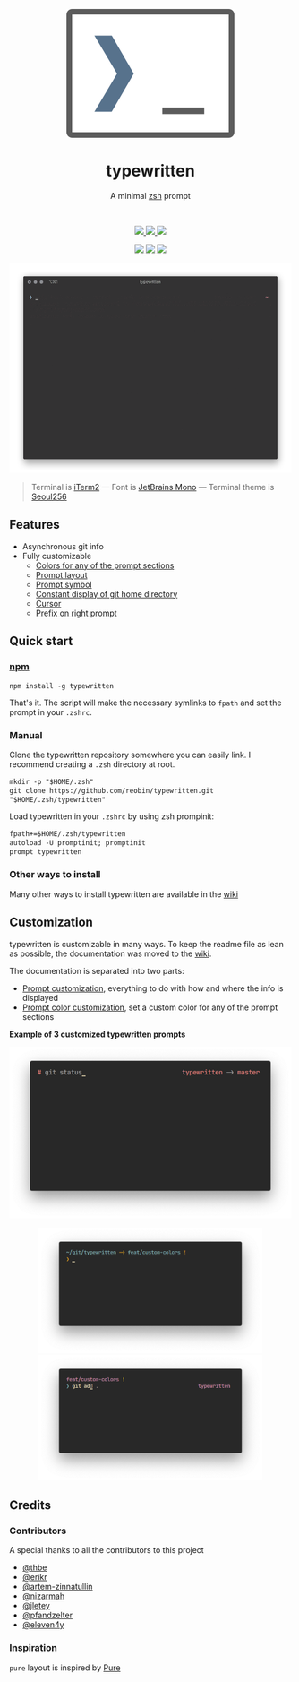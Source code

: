 <p align="center">
  <img src="media/logo.svg" alt="typewritten" />
</p>

<h1 align="center">typewritten</h1>

<p align="center">A minimal <a href="https://www.zsh.org/">zsh</a> prompt</p>

<br />

<p align="center">
  <a href="https://github.com/reobin/typewritten/blob/master/LICENSE">
    <img src="https://img.shields.io/github/license/reobin/typewritten?style=flat-square" />
  </a>
  <a href="https://github.com/reobin/typewritten/releases">
    <img src="https://img.shields.io/github/v/release/reobin/typewritten?style=flat-square" />
  </a>
  <a href="https://npmjs.com/package/typewritten">
    <img src="https://img.shields.io/npm/dm/typewritten?style=flat-square&logo=npm" />
  </a>
</p>
<p align="center">
  <a href="https://github.com/reobin/typewritten/stargazers">
    <img src="https://img.shields.io/github/stars/reobin/typewritten?style=flat-square&logo=github" />
  </a>
  <a href="https://github.com/reobin/typewritten/network/members">
    <img src="https://img.shields.io/github/forks/reobin/typewritten?style=flat-square&logo=github" />
  </a>
  <a href="https://github.com/reobin/typewritten/graphs/contributors">
    <img src="https://img.shields.io/github/contributors/reobin/typewritten?style=flat-square&logo=github" />
  </a>
</p>

<p align="center">
  <img src="media/typewritten.gif?raw=true" alt="typewritten zsh prompt demo" />
</p>

> Terminal is [iTerm2](https://iterm2.com/) — Font is [JetBrains Mono](https://www.jetbrains.com/lp/mono/) — Terminal theme is [Seoul256](https://github.com/junegunn/seoul256.vim)

## Features

- Asynchronous git info
- Fully customizable
  - [Colors for any of the prompt sections](https://github.com/reobin/typewritten/wiki/Prompt-color-customization)
  - [Prompt layout](https://github.com/reobin/typewritten/wiki/Prompt-customization#typewritten_prompt_layout)
  - [Prompt symbol](https://github.com/reobin/typewritten/wiki/Prompt-customization#typewritten_symbol)
  - [Constant display of git home directory](https://github.com/reobin/typewritten/wiki/Prompt-customization#typewritten_git_relative_path)
  - [Cursor](https://github.com/reobin/typewritten/wiki/Prompt-customization#typewritten_cursor)
  - [Prefix on right prompt](https://github.com/reobin/typewritten/wiki/Prompt-customization#typewritten_right_prompt_prefix)

## Quick start

### [npm](https://npmjs.com/get-npm)

```shell
npm install -g typewritten
```

That's it. The script will make the necessary symlinks to `fpath` and set the prompt in your `.zshrc`.

### Manual

Clone the typewritten repository somewhere you can easily link. I recommend creating a `.zsh` directory at root.

```shell
mkdir -p "$HOME/.zsh"
git clone https://github.com/reobin/typewritten.git "$HOME/.zsh/typewritten"
```

Load typewritten in your `.zshrc` by using zsh prompinit:

```shell
fpath+=$HOME/.zsh/typewritten
autoload -U promptinit; promptinit
prompt typewritten
```

### Other ways to install

Many other ways to install typewritten are available in the [wiki](https://github.com/reobin/typewritten/wiki/Installation)

## Customization

typewritten is customizable in many ways. To keep the readme file as lean as possible, the documentation was moved to the [wiki](https://github.com/reobin/typewritten/wiki).

The documentation is separated into two parts:

- [Prompt customization](https://github.com/reobin/typewritten/wiki/Prompt-customization), everything to do with how and where the info is displayed
- [Prompt color customization](https://github.com/reobin/typewritten/wiki/Prompt-color-customization), set a custom color for any of the prompt sections

**Example of 3 customized typewritten prompts**

<p align="center">
  <img src="media/configuration_examples/bash.png" width="800" />
</p>
<p align="center">
  <img src="media/configuration_examples/pure.png" width="400" />
  <img src="media/configuration_examples/half_pure.png" width="400" />
</p>

## Credits

### Contributors

A special thanks to all the contributors to this project

- [@thbe](https://github.com/thbe)
- [@erikr](https://github.com/erikr)
- [@artem-zinnatullin](https://github.com/artem-zinnatullin)
- [@nizarmah](https://github.com/nizarmah)
- [@jletey](https://github.com/jletey)
- [@pfandzelter](https://github.com/pfandzelter)
- [@eleven4y](https://github.com/eleven4y)

### Inspiration

`pure` layout is inspired by [Pure](https://github.com/sindresorhus/pure)
